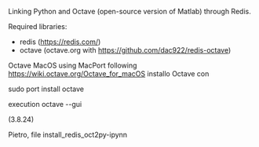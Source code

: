 Linking Python and Octave (open-source version of Matlab) through Redis.

Required libraries:
* redis (https://redis.com/)
* octave (octave.org with https://github.com/dac922/redis-octave)

Octave MacOS using MacPort
following https://wiki.octave.org/Octave_for_macOS installo Octave con 

sudo port install octave

execution
octave --gui

(3.8.24)

Pietro, file install_redis_oct2py-ipynn
